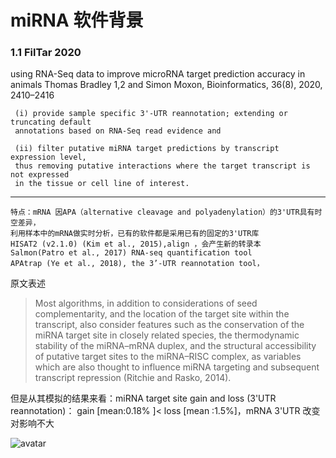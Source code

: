 # miRNA 软件背景

### 1.1 FilTar 2020
using RNA-Seq data to improve microRNA target prediction accuracy in animals
Thomas Bradley 1,2 and Simon Moxon, Bioinformatics, 36(8), 2020, 2410–2416
 
     (i) provide sample specific 3'-UTR reannotation; extending or truncating default
     annotations based on RNA-Seq read evidence and 
 
     (ii) filter putative miRNA target predictions by transcript expression level,
     thus removing putative interactions where the target transcript is not expressed
     in the tissue or cell line of interest.

---


    特点：mRNA 因APA（alternative cleavage and polyadenylation）的3'UTR具有时空差异，
    利用样本中的mRNA做实时分析，已有的软件都是采用已有的固定的3'UTR库
    HISAT2 (v2.1.0) (Kim et al., 2015),align ，会产生新的转录本
    Salmon(Patro et al., 2017) RNA-seq quantification tool
    APAtrap (Ye et al., 2018), the 3’-UTR reannotation tool，
 
 原文表述
 
>   Most algorithms, in addition to considerations of seed complementarity, and the location of the target site within the transcript, also consider features such as
> the conservation of the miRNA target site in closely related species,
> the thermodynamic stability of the miRNA–mRNA duplex, and the
> structural accessibility of putative target sites to the miRNA–RISC
> complex, as variables which are also thought to influence miRNA
> targeting and subsequent transcript repression (Ritchie and Rasko,
> 2014).

 但是从其模拟的结果来看：miRNA target site gain and loss (3'UTR reannotation)：
gain [mean:0.18% ]< loss [mean :1.5%]，mRNA 3'UTR 改变对影响不大

![avatar](https://oup.silverchair-cdn.com/oup/backfile/Content_public/Journal/bioinformatics/36/8/10.1093_bioinformatics_btaa007/2/btaa007f4.png?Expires=1598606494&Signature=MAWky1joWvZeNT-rmgcE85vT6ubEA2-rL5AqMGPJpKx9Uw1z6OSojAfdpT8VSDPqmPR49AK4zQbV83ECszf9iGD~QfvTXZNueGb0CBKQwbL7V1hp8hzv9B0H6OCrBX2A-24JpT7tuUJOkEnDQjzqkVOC243OCvtTvlJaGHJLZ87xEfz-4DbgIt9ZCb-Z81dS3SqyBv1qhNugXsbpnSSLHsLZtlemaIkftecTGGPsd3zBHfsAjPFYp1KfNW5miKKHjdZkCGjcoY33E1IqrO2FY21h~9GlFLhg1NUr2ph~OdVoUK3thiG9UVQKINy4kiELv4fpG1OvpgoYM-3sLK2aXA__&Key-Pair-Id=APKAIE5G5CRDK6RD3PGA)

